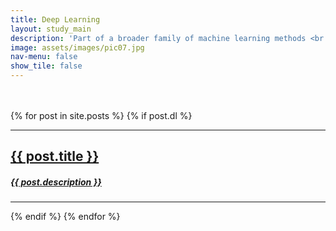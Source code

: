 ```yaml
---
title: Deep Learning
layout: study_main
description: 'Part of a broader family of machine learning methods <br />based on artificial neural networks with representation learning. '
image: assets/images/pic07.jpg
nav-menu: false
show_tile: false
---
```




<div>
    &nbsp;<br>&nbsp;
</div>



<div class="row">
{% for post in site.posts %}
{% if post.dl %}
	<div class="4u 12u$(small)">
    <hr class='line_margin'>
        <a href="{{ site.baseurl }}{{ post.url }}"><h2 class='post_order'>{{ post.title }}</h2></a>
        <a href="{{ site.baseurl }}{{ post.url }}"><h5 class='post_order'>{{ post.description }}</h5></a>
	<hr class='line_margin'>
    </div>


{% endif %}
{% endfor %}
</div>

